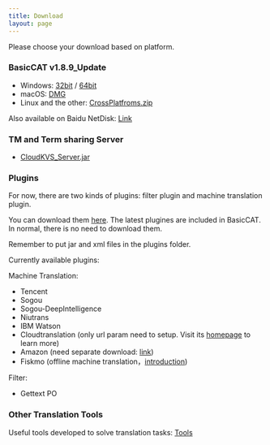 ```yaml
---
title: Download
layout: page
---
```


Please choose your download based on platform.

### BasicCAT v1.8.9_Update

* Windows: [32bit](https://github.com/xulihang/BasicCAT/releases/download/v1.8.9_Update/BasicCAT-windows-x86.exe) /  [64bit](https://github.com/xulihang/BasicCAT/releases/download/v1.8.9_Update/BasicCAT-windows-x64.exe)
* macOS:  [DMG](https://github.com/xulihang/BasicCAT/releases/download/v1.8.9_Update/BasicCAT_mac.dmg)
* Linux and the other:  [CrossPlatfroms.zip](https://github.com/xulihang/BasicCAT/releases/download/v1.8.9_Update/BasicCAT-crossplatforms.zip)

Also available on Baidu NetDisk: [Link](https://pan.baidu.com/s/1HmD4pJ9hIYyK9bnqINtoFQ)


### TM and Term sharing Server

*  [CloudKVS_Server.jar](https://github.com/xulihang/BasicCAT/releases/download/v1.2-beta2/CloudKVS_Server.jar)


### Plugins

For now, there are two kinds of plugins: filter plugin and machine translation plugin.

You can download them [here](https://github.com/xulihang/BasicCAT/releases/download/plugins/all_plugins.zip). The latest plugines are included in BasicCAT. In normal, there is no need to download them.

Remember to put jar and xml files in the plugins folder.

Currently available plugins:

Machine Translation:

* Tencent 
* Sogou
* Sogou-DeepIntelligence
* Niutrans
* IBM Watson
* Cloudtranslation (only url param need to setup. Visit its [homepage](https://cloudtranslation.com/static/api_en.html) to learn more)
* Amazon (need separate download: [link](https://github.com/xulihang/BasicCAT/releases/download/plugins/amazon.zip))
* Fiskmo (offline machine translation，[introduction](/offline-machine-translation))


Filter:

* Gettext PO

### Other Translation Tools

Useful tools developed to solve translation tasks: [Tools](/tools/)

